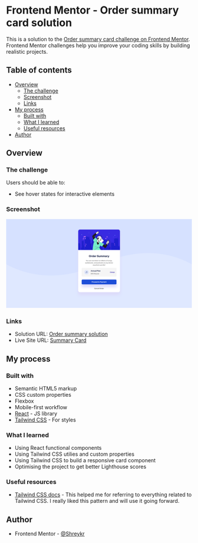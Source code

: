 # Frontend Mentor - Order summary card solution

This is a solution to the [Order summary card challenge on Frontend Mentor](https://www.frontendmentor.io/challenges/order-summary-component-QlPmajDUj). Frontend Mentor challenges help you improve your coding skills by building realistic projects.

## Table of contents

- [Overview](#overview)
  - [The challenge](#the-challenge)
  - [Screenshot](#screenshot)
  - [Links](#links)
- [My process](#my-process)
  - [Built with](#built-with)
  - [What I learned](#what-i-learned)
  - [Useful resources](#useful-resources)
- [Author](#author)

## Overview

### The challenge

Users should be able to:

- See hover states for interactive elements

### Screenshot

![](./screenshot.png)

### Links

- Solution URL: [Order summary solution](https://github.com/Shreykr/order-summary-card)
- Live Site URL: [Summary Card](https://order-summary-component-1.netlify.app/)

## My process

### Built with

- Semantic HTML5 markup
- CSS custom properties
- Flexbox
- Mobile-first workflow
- [React](https://reactjs.org/) - JS library
- [Tailwind CSS](https://tailwindcss.com/) - For styles

### What I learned

- Using React functional components
- Using Tailwind CSS utilies and custom properties
- Using Tailwind CSS to build a responsive card component
- Optimising the project to get better Lighthouse scores

### Useful resources

- [Tailwind CSS docs](https://tailwindcss.com/docs) - This helped me for referring to everything related to Tailwind CSS. I really liked this pattern and will use it going forward.

## Author

- Frontend Mentor - [@Shreykr](https://www.frontendmentor.io/profile/Shreykr)
